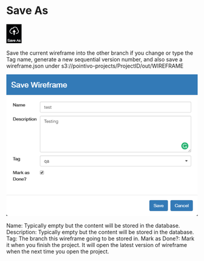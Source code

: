 # Save As

![](../.gitbook/assets/saveas.jpg)

Save the current wireframe into the other branch if you change or type the Tag name, generate a new sequential version number, and also save a wireframe.json under s3://pointivo-projects/ProjectID/out/WIREFRAME

![](../.gitbook/assets/save_as.png)

Name: Typically empty but the content will be stored in the database. 
Description: Typically empty but the content will be stored in the database. 
Tag: The branch this wireframe going to be stored in. 
Mark as Done?: Mark it when you finish the project. It will open the latest version of wireframe when the next time you open the project.

